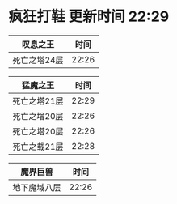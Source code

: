 # 疯狂打鞋 更新时间 22:29

| 叹息之王   | 时间    |
|--------|-------|
| 死亡之塔24层 | 22:26 |

| 猛魔之王   | 时间    |
|--------|-------|
| 死亡之塔21层 | 22:29 |
| 死亡之增20层 | 22:26 |
| 死亡之塔20层 | 22:26 |
| 死亡之载21层 | 22:28 |

| 魔界巨兽   | 时间    |
|--------|-------|
| 地下魔域八层 | 22:26 |